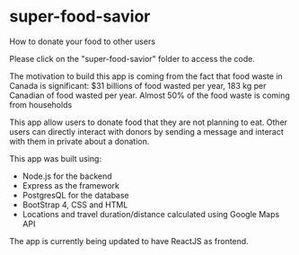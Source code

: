 # super-food-savior
How to donate your food to other users

Please click on the "super-food-savior" folder to access the code.

The motivation to build this app is coming from the fact that food waste in Canada is significant:
$31 billions of food wasted per year, 183 kg per Canadian of food wasted per year. 
Almost 50% of the food waste is coming from households

This app allow users to donate food that they are not planning to eat.
Other users can directly interact with donors by sending a message and interact with them in private about a donation.

This app was built using:

- Node.js for the backend
- Express as the framework
- PostgresQL for the database
- BootStrap 4, CSS and HTML
- Locations and travel duration/distance calculated using Google Maps API

The app is currently being updated to have ReactJS as frontend.


